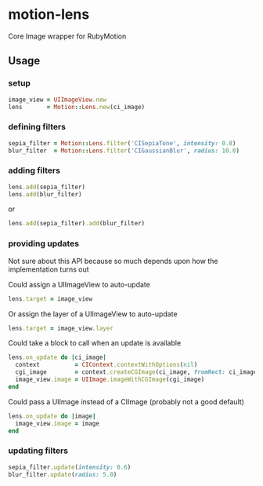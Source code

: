 # motion-lens

Core Image wrapper for RubyMotion

## Usage

### setup

```ruby
image_view = UIImageView.new
lens       = Motion::Lens.new(ci_image)
```

### defining filters

```ruby
sepia_filter = Motion::Lens.filter('CISepiaTone', intensity: 0.8)
blur_filter  = Motion::Lens.filter('CIGaussianBlur', radius: 10.0)
```

### adding filters

```ruby
lens.add(sepia_filter)
lens.add(blur_filter)
```

or

```ruby
lens.add(sepia_filter).add(blur_filter)
```

### providing updates

Not sure about this API because so much depends upon how the implementation
turns out

Could assign a UIImageView to auto-update

```ruby
lens.target = image_view
```

Or assign the layer of a UIImageView to auto-update

```ruby
lens.target = image_view.layer
```

Could take a block to call when an update is available

```ruby
lens.on_update do |ci_image|
  context          = CIContext.contextWithOptions(nil)
  cgi_image        = context.createCGImage(ci_image, fromRect: ci_image.extent)
  image_view.image = UIImage.imageWithCGImage(cgi_image)
end
```

Could pass a UIImage instead of a CIImage (probably not a good default)

```ruby
lens.on_update do |image|
  image_view.image = image
end
```

### updating filters

```ruby
sepia_filter.update(intensity: 0.6)
blur_filter.update(radius: 5.0)
```
